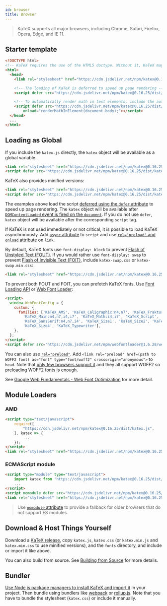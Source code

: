 ```yaml
---
id: browser
title: Browser
---
```

> KaTeX supports all major browsers, including Chrome, Safari, Firefox, Opera, Edge, and IE 11.

## Starter template

```html
<!DOCTYPE html>
<!-- KaTeX requires the use of the HTML5 doctype. Without it, KaTeX may not render properly -->
<html>
  <head>
    <link rel="stylesheet" href="https://cdn.jsdelivr.net/npm/katex@0.16.25/dist/katex.min.css" integrity="sha384-WcoG4HRXMzYzfCgiyfrySxx90XSl2rxY5mnVY5TwtWE6KLrArNKn0T/mOgNL0Mmi" crossorigin="anonymous">

    <!-- The loading of KaTeX is deferred to speed up page rendering -->
    <script defer src="https://cdn.jsdelivr.net/npm/katex@0.16.25/dist/katex.min.js" integrity="sha384-J+9dG2KMoiR9hqcFao0IBLwxt6zpcyN68IgwzsCSkbreXUjmNVRhPFTssqdSGjwQ" crossorigin="anonymous"></script>

    <!-- To automatically render math in text elements, include the auto-render extension: -->
    <script defer src="https://cdn.jsdelivr.net/npm/katex@0.16.25/dist/contrib/auto-render.min.js" integrity="sha384-hCXGrW6PitJEwbkoStFjeJxv+fSOOQKOPbJxSfM6G5sWZjAyWhXiTIIAmQqnlLlh" crossorigin="anonymous"
        onload="renderMathInElement(document.body);"></script>
  </head>
  ...
</html>
```

## Loading as Global
If you include the `katex.js` directly, the `katex` object will be available as
a global variable.

```html
<link rel="stylesheet" href="https://cdn.jsdelivr.net/npm/katex@0.16.25/dist/katex.css" integrity="sha384-zwe6pW3vNpSAm9N5nxs4DwK8QeN16vV8RucloafZsrekIU7xKiiuqy4HLWkU2Riu" crossorigin="anonymous">
<script defer src="https://cdn.jsdelivr.net/npm/katex@0.16.25/dist/katex.js" integrity="sha384-mTVPTBn/0kM0yWaqliefRha4kvY4Kp8ZDiuOesy1VHrgSvh8SxGicb4abVRHCGdo" crossorigin="anonymous"></script>
```

KaTeX also provides minified versions:

```html
<link rel="stylesheet" href="https://cdn.jsdelivr.net/npm/katex@0.16.25/dist/katex.min.css" integrity="sha384-WcoG4HRXMzYzfCgiyfrySxx90XSl2rxY5mnVY5TwtWE6KLrArNKn0T/mOgNL0Mmi" crossorigin="anonymous">
<script defer src="https://cdn.jsdelivr.net/npm/katex@0.16.25/dist/katex.min.js" integrity="sha384-J+9dG2KMoiR9hqcFao0IBLwxt6zpcyN68IgwzsCSkbreXUjmNVRhPFTssqdSGjwQ" crossorigin="anonymous"></script>
```

The examples above load the script [deferred using the `defer` attribute](https://developer.mozilla.org/en/HTML/Element/script#Attributes)
to speed up page rendering. The `katex` object will be available after
[`DOMContentLoaded` event is fired on the `document`](https://developer.mozilla.org/ko/docs/Web/Reference/Events/DOMContentLoaded).
If you do not use `defer`, `katex` object will be available after the corresponding
`script` tag.

If KaTeX is not used immediately or not critical, it is possible to load KaTeX
asynchronously. Add [`async` attribute](https://developer.mozilla.org/en/HTML/Element/script#Attributes)
to `script` and use [`rel="preload"` and `onload` attribute](https://github.com/filamentgroup/loadCSS)
on `link`.

By default, KaTeX fonts use `font-display: block` to prevent
[Flash of Unstyled Text (FOUT)](https://css-tricks.com/fout-foit-foft/).
If you would rather use `font-display: swap` to prevent
[Flash of Invisible Text (FOIT)](https://css-tricks.com/fout-foit-foft/),
include `katex-swap.css` or `katex-swap.min.css`:

```html
<link rel="stylesheet" href="https://cdn.jsdelivr.net/npm/katex@0.16.25/dist/katex-swap.min.css" integrity="sha384-XqqnskmP1dvxUvvZ3AXYAFD9QfxyU22X7ZwX2TuTlO4Mn4+u3i2d0ypR7ooPKcYc" crossorigin="anonymous">
```

To prevent both FOUT and FOIT, you can prefetch KaTeX fonts.
Use [Font Loading API](https://developer.mozilla.org/en-US/docs/Web/API/CSS_Font_Loading_API)
or [Web Font Loader](https://github.com/typekit/webfontloader):

```html
<script>
  window.WebFontConfig = {
    custom: {
      families: ['KaTeX_AMS', 'KaTeX_Caligraphic:n4,n7', 'KaTeX_Fraktur:n4,n7',
        'KaTeX_Main:n4,n7,i4,i7', 'KaTeX_Math:i4,i7', 'KaTeX_Script',
        'KaTeX_SansSerif:n4,n7,i4', 'KaTeX_Size1', 'KaTeX_Size2', 'KaTeX_Size3',
        'KaTeX_Size4', 'KaTeX_Typewriter'],
    },
  };
</script>
<script defer src="https://cdn.jsdelivr.net/npm/webfontloader@1.6.28/webfontloader.js" integrity="sha256-4O4pS1SH31ZqrSO2A/2QJTVjTPqVe+jnYgOWUVr7EEc=" crossorigin="anonymous"></script>
```

You can also use [`rel="preload"`](https://developer.mozilla.org/en-US/docs/Web/HTML/Preloading_content).
Add `<link rel="preload" href=(path to WOFF2 font) as="font" type="font/woff2" crossorigin="anonymous">`
to `head`. Note that [only few browsers support it](https://caniuse.com/#feat=link-rel-preload)
and they all support WOFF2 so preloading WOFF2 fonts is enough.

See [Google Web Fundamentals - Web Font Optimization](https://developers.google.com/web/fundamentals/performance/optimizing-content-efficiency/webfont-optimization)
for more detail.

## Module Loaders
### AMD
```html
<script type="text/javascript">
    require([
        "https://cdn.jsdelivr.net/npm/katex@0.16.25/dist/katex.js",
    ], katex => {
        ...
    });
</script>
<link rel="stylesheet" href="https://cdn.jsdelivr.net/npm/katex@0.16.25/dist/katex.css" integrity="sha384-zwe6pW3vNpSAm9N5nxs4DwK8QeN16vV8RucloafZsrekIU7xKiiuqy4HLWkU2Riu" crossorigin="anonymous">
```

### ECMAScript module
```html
<script type="module" type="text/javascript">
    import katex from 'https://cdn.jsdelivr.net/npm/katex@0.16.25/dist/katex.mjs';
    ...
</script>
<script nomodule defer src="https://cdn.jsdelivr.net/npm/katex@0.16.25/dist/katex.js" integrity="sha384-mTVPTBn/0kM0yWaqliefRha4kvY4Kp8ZDiuOesy1VHrgSvh8SxGicb4abVRHCGdo" crossorigin="anonymous"></script>
<link rel="stylesheet" href="https://cdn.jsdelivr.net/npm/katex@0.16.25/dist/katex.css" integrity="sha384-zwe6pW3vNpSAm9N5nxs4DwK8QeN16vV8RucloafZsrekIU7xKiiuqy4HLWkU2Riu" crossorigin="anonymous">
```

> Use [`nomodule` attribute](https://developer.mozilla.org/en/HTML/Element/script#Attributes)
to provide a fallback for older browsers that do not support ES modules.

## Download & Host Things Yourself
Download a [KaTeX release](https://github.com/KaTeX/KaTeX/releases),
copy `katex.js`, `katex.css`
(or `katex.min.js` and `katex.min.css` to use minified versions),
and the `fonts` directory, and include or import it like above.

You can also build from source. See [Building from Source](node.md#building-from-source)
for more details.

## Bundler
[Use Node.js package managers to install KaTeX and import it](node.md) in your
project. Then bundle using bundlers like [webpack](https://webpack.js.org/) or
[rollup.js](https://rollupjs.org/). Note that you have to bundle the stylesheet
(`katex.css`) or include it manually.
